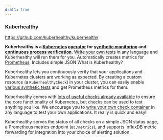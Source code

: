 ```yaml
---
draft: true
---
```


### Kuberhealthy

https://github.com/kuberhealthy/kuberhealthy

**Kuberhealthy is a [Kubernetes](https://kubernetes.io/) [operator](https://kubernetes.io/docs/concepts/extend-kubernetes/operator/) for [synthetic monitoring](https://en.wikipedia.org/wiki/Synthetic_monitoring) and [continuous process verification](https://en.wikipedia.org/wiki/Continued_process_verification).** [Write your own tests](https://github.com/kuberhealthy/kuberhealthy/blob/master/docs/CHECK_CREATION) in any language and Kuberhealthy will run them for you. Automatically creates metrics for [Prometheus](https://prometheus.io/). Includes simple JSON What is Kuberhealthy?

Kuberhealthy lets you continuously verify that your applications and Kubernetes clusters are working as expected. By creating a custom resource (a `KuberhealthyCheck`) in your cluster, you can easily enable [various synthetic tests](https://github.com/kuberhealthy/kuberhealthy/blob/master/docs/CHECKS_REGISTRY) and get Prometheus metrics for them.

Kuberhealthy comes with [lots of useful checks already available](https://github.com/kuberhealthy/kuberhealthy/blob/master/docs/CHECKS_REGISTRY) to ensure the core functionality of Kubernetes, but checks can be used to test anything you like. We encourage you to [write your own check container](https://github.com/kuberhealthy/kuberhealthy/blob/master/docs/CHECK_CREATION) in any language to test your own applications. It really is quick and easy!

Kuberhealthy serves the status of all checks on a simple JSON status page, a [Prometheus](https://prometheus.io/) metrics endpoint (at `/metrics`), and supports InfluxDB metric forwarding for integration into your choice of alerting solution.
